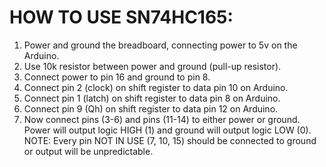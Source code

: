 # HOW TO USE SN74HC165:

1. Power and ground the breadboard, connecting power to 5v on the Arduino.
2. Use 10k resistor between power and ground (pull-up resistor).
3. Connect power to pin 16 and ground to pin 8.
4. Connect pin 2 (clock) on shift register to data pin 10 on Arduino.
5. Connect pin 1 (latch) on shift register to data pin 8 on Arduino.
6. Connect pin 9 (Qh) on shift register to data pin 12 on Arduino.
7. Now connect pins (3-6) and pins (11-14) to either power or ground. Power will output logic HIGH (1) and ground will output logic LOW (0).
NOTE: Every pin NOT IN USE (7, 10, 15) should be connected to ground or output will be unpredictable.
